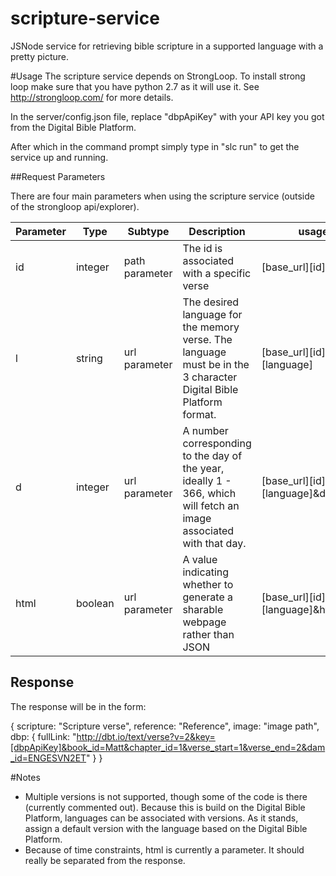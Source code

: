 scripture-service
=================

JSNode service for retrieving bible scripture in a supported language with a pretty picture.

#Usage
The scripture service depends on StrongLoop.  To install strong loop make sure that you have python 2.7 as it will use it.
See http://strongloop.com/ for more details.

In the server/config.json file, replace "dbpApiKey" with your API key you got from the Digital Bible Platform.

After which in the command prompt simply type in "slc run" to get the service up and running.

##Request Parameters

There are four main parameters when using the scripture service (outside of the strongloop api/explorer).

Parameter  | Type | Subtype | Description | usage | required
------------- | ------------- | ------------- | ------------- | ------------- | ------------- |
id  | integer | path parameter | The id is associated with a specific verse  | [base_url]\[id] | Yes |
l  | string | url parameter | The desired language for the memory verse.  The language must be in the 3 character Digital Bible Platform format. | [base_url]\[id]?l=[language] | Yes |
d | integer | url parameter | A number corresponding to the day of the year, ideally 1 - 366, which will fetch an image associated with that day. | [base_url]\[id]?l=[language]&d=1 | No (Note: Default image will be used if a day cannot be found)|
html | boolean | url parameter | A value indicating whether to generate a sharable webpage rather than JSON | [base_url]\[id]?l=[language]&html=true | No |

## Response

The response will be in the form:

{
    scripture: "Scripture verse",
    reference: "Reference",
    image: "image path",
    dbp: {
        fullLink: "http://dbt.io/text/verse?v=2&key=[dbpApiKey]&book_id=Matt&chapter_id=1&verse_start=1&verse_end=2&dam_id=ENGESVN2ET"
    }
}

#Notes
* Multiple versions is not supported, though some of the code is there (currently commented out).  Because this is build on the Digital Bible Platform, languages can be associated with versions. As it stands, assign a default version with the language based on the Digital Bible Platform.
* Because of time constraints, html is currently a parameter.  It should really be separated from the response.